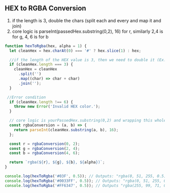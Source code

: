## HEX to RGBA Conversion

1. if the length is 3, double the chars (split each and every and map it and join)
2. core logic is parseInt(passedHex.substring(0,2), 16) for r, similarly 2,4 is for g, 4, 6 is for b

```js
function hexToRgba(hex, alpha = 1) {
  let cleanHex = hex.charAt(0) === '#' ? hex.slice(1) : hex;

  //if the length of the HEX value is 3, then we need to double it (Ex: 03F to 0033FF)
  if (cleanHex.length === 3) {
    cleanHex = cleanHex
      .split('')
      .map((char) => char + char)
      .join('');
  }

 //Error condition
  if (cleanHex.length !== 6) {
    throw new Error('Invalid HEX color.');
  }

  // core logic is yourPassedHex.substring(0,2) and wrapping this whole in parseInt (Ex: parseInt(passedHex.substring(0,2), 16))
  const rgbaConversion = (a, b) => {
    return parseInt(cleanHex.substring(a, b), 16);
  };

  const r = rgbaConversion(0, 2);
  const g = rgbaConversion(2, 4);
  const b = rgbaConversion(4, 6);

  return `rgba(${r}, ${g}, ${b}, ${alpha})`;
}

console.log(hexToRgba('#03F', 0.5)); // Outputs: "rgba(0, 51, 255, 0.5)"
console.log(hexToRgba('#0033FF', 0.5)); // Outputs: "rgba(0, 51, 255, 0.5)"
console.log(hexToRgba('#FF6347', 0.5)); // Outputs "rgba(255, 99, 71, 0.5)"
```
